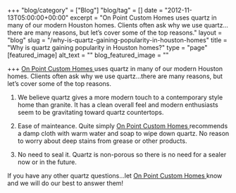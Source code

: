 +++
"blog/category" = ["Blog"]
"blog/tag" = []
date = "2012-11-13T05:00:00+00:00"
excerpt = "On Point Custom Homes uses quartz in many of our modern Houston homes. Clients often ask why we use quartz…there are many reasons, but let’s cover some of the top reasons."
layout = "blog"
slug = "/why-is-quartz-gaining-popularity-in-houston-homes"
title = "Why is quartz gaining popularity in Houston homes?"
type = "page"
[featured_image]
alt_text = ""
blog_featured_image = ""

+++
[On Point Custom Homes ](https://onpointcustomhomes.com/)uses quartz in many of our modern Houston homes. Clients often ask why we use quartz…there are many reasons, but let’s cover some of the top reasons.

1) We believe quartz gives a more modern touch to a contemporary style home than granite. It has a clean overall feel and modern enthusiasts seem to be gravitating toward quartz countertops.

2) Ease of mainteance. Quite simply [On Point Custom Homes ](https://onpointcustomhomes.com/)recommends a damp cloth with warm water and soap to wipe down quartz. No reason to worry about deep stains from grease or other products.

3) No need to seal it. Quartz is non-porous so there is no need for a sealer now or in the future.

If you have any other quartz questions…let [On Point Custom Homes ](https://onpointcustomhomes.com/)know and we will do our best to answer them!